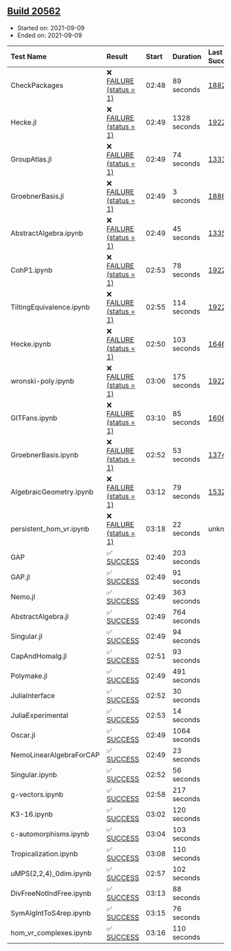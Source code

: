 ## [Build 20562](https://oscarci.mathematik.uni-kl.de/job/oscar/20562/)

* Started on: 2021-09-09
* Ended on: 2021-09-09

| Test Name    | Result | Start | Duration | Last Success | First Failure |
|:-------------|:-------|:------|:---------|:-------------|:--------------|
| CheckPackages | ❌ [FAILURE (status = 1)](https://oscarci.mathematik.uni-kl.de/job/oscar/20562/artifact/logs/build-20562/CheckPackages.log) | 02:48 | 89 seconds | [18822](https://oscarci.mathematik.uni-kl.de/job/oscar/18822/) | [18823](https://oscarci.mathematik.uni-kl.de/job/oscar/18823/) |
| Hecke.jl | ❌ [FAILURE (status = 1)](https://oscarci.mathematik.uni-kl.de/job/oscar/20562/artifact/logs/build-20562/Hecke.jl.log) | 02:49 | 1328 seconds | [19222](https://oscarci.mathematik.uni-kl.de/job/oscar/19222/) | [20152](https://oscarci.mathematik.uni-kl.de/job/oscar/20152/) |
| GroupAtlas.jl | ❌ [FAILURE (status = 1)](https://oscarci.mathematik.uni-kl.de/job/oscar/20562/artifact/logs/build-20562/GroupAtlas.jl.log) | 02:49 | 74 seconds | [13311](https://oscarci.mathematik.uni-kl.de/job/oscar/13311/) | [13312](https://oscarci.mathematik.uni-kl.de/job/oscar/13312/) |
| GroebnerBasis.jl | ❌ [FAILURE (status = 1)](https://oscarci.mathematik.uni-kl.de/job/oscar/20562/artifact/logs/build-20562/GroebnerBasis.jl.log) | 02:49 | 3 seconds | [18864](https://oscarci.mathematik.uni-kl.de/job/oscar/18864/) | [18865](https://oscarci.mathematik.uni-kl.de/job/oscar/18865/) |
| AbstractAlgebra.ipynb | ❌ [FAILURE (status = 1)](https://oscarci.mathematik.uni-kl.de/job/oscar/20562/artifact/logs/build-20562/AbstractAlgebra.ipynb.log) | 02:49 | 45 seconds | [13355](https://oscarci.mathematik.uni-kl.de/job/oscar/13355/) | [13356](https://oscarci.mathematik.uni-kl.de/job/oscar/13356/) |
| CohP1.ipynb | ❌ [FAILURE (status = 1)](https://oscarci.mathematik.uni-kl.de/job/oscar/20562/artifact/logs/build-20562/CohP1.ipynb.log) | 02:53 | 78 seconds | [19222](https://oscarci.mathematik.uni-kl.de/job/oscar/19222/) | [20152](https://oscarci.mathematik.uni-kl.de/job/oscar/20152/) |
| TiltingEquivalence.ipynb | ❌ [FAILURE (status = 1)](https://oscarci.mathematik.uni-kl.de/job/oscar/20562/artifact/logs/build-20562/TiltingEquivalence.ipynb.log) | 02:55 | 114 seconds | [19222](https://oscarci.mathematik.uni-kl.de/job/oscar/19222/) | [20152](https://oscarci.mathematik.uni-kl.de/job/oscar/20152/) |
| Hecke.ipynb | ❌ [FAILURE (status = 1)](https://oscarci.mathematik.uni-kl.de/job/oscar/20562/artifact/logs/build-20562/Hecke.ipynb.log) | 02:50 | 103 seconds | [16463](https://oscarci.mathematik.uni-kl.de/job/oscar/16463/) | [16464](https://oscarci.mathematik.uni-kl.de/job/oscar/16464/) |
| wronski-poly.ipynb | ❌ [FAILURE (status = 1)](https://oscarci.mathematik.uni-kl.de/job/oscar/20562/artifact/logs/build-20562/wronski-poly.ipynb.log) | 03:06 | 175 seconds | [19222](https://oscarci.mathematik.uni-kl.de/job/oscar/19222/) | [20152](https://oscarci.mathematik.uni-kl.de/job/oscar/20152/) |
| GITFans.ipynb | ❌ [FAILURE (status = 1)](https://oscarci.mathematik.uni-kl.de/job/oscar/20562/artifact/logs/build-20562/GITFans.ipynb.log) | 03:10 | 85 seconds | [16068](https://oscarci.mathematik.uni-kl.de/job/oscar/16068/) | [16069](https://oscarci.mathematik.uni-kl.de/job/oscar/16069/) |
| GroebnerBasis.ipynb | ❌ [FAILURE (status = 1)](https://oscarci.mathematik.uni-kl.de/job/oscar/20562/artifact/logs/build-20562/GroebnerBasis.ipynb.log) | 02:52 | 53 seconds | [13748](https://oscarci.mathematik.uni-kl.de/job/oscar/13748/) | [13749](https://oscarci.mathematik.uni-kl.de/job/oscar/13749/) |
| AlgebraicGeometry.ipynb | ❌ [FAILURE (status = 1)](https://oscarci.mathematik.uni-kl.de/job/oscar/20562/artifact/logs/build-20562/AlgebraicGeometry.ipynb.log) | 03:12 | 79 seconds | [15322](https://oscarci.mathematik.uni-kl.de/job/oscar/15322/) | [15323](https://oscarci.mathematik.uni-kl.de/job/oscar/15323/) |
| persistent_hom_vr.ipynb | ❌ [FAILURE (status = 1)](https://oscarci.mathematik.uni-kl.de/job/oscar/20562/artifact/logs/build-20562/persistent_hom_vr.ipynb.log) | 03:18 | 22 seconds | unknown | unknown |
| GAP | ✅ [SUCCESS](https://oscarci.mathematik.uni-kl.de/job/oscar/20562/artifact/logs/build-20562/GAP.log) | 02:49 | 203 seconds |  |  |
| GAP.jl | ✅ [SUCCESS](https://oscarci.mathematik.uni-kl.de/job/oscar/20562/artifact/logs/build-20562/GAP.jl.log) | 02:49 | 91 seconds |  |  |
| Nemo.jl | ✅ [SUCCESS](https://oscarci.mathematik.uni-kl.de/job/oscar/20562/artifact/logs/build-20562/Nemo.jl.log) | 02:49 | 363 seconds |  |  |
| AbstractAlgebra.jl | ✅ [SUCCESS](https://oscarci.mathematik.uni-kl.de/job/oscar/20562/artifact/logs/build-20562/AbstractAlgebra.jl.log) | 02:49 | 764 seconds |  |  |
| Singular.jl | ✅ [SUCCESS](https://oscarci.mathematik.uni-kl.de/job/oscar/20562/artifact/logs/build-20562/Singular.jl.log) | 02:49 | 94 seconds |  |  |
| CapAndHomalg.jl | ✅ [SUCCESS](https://oscarci.mathematik.uni-kl.de/job/oscar/20562/artifact/logs/build-20562/CapAndHomalg.jl.log) | 02:51 | 93 seconds |  |  |
| Polymake.jl | ✅ [SUCCESS](https://oscarci.mathematik.uni-kl.de/job/oscar/20562/artifact/logs/build-20562/Polymake.jl.log) | 02:49 | 491 seconds |  |  |
| JuliaInterface | ✅ [SUCCESS](https://oscarci.mathematik.uni-kl.de/job/oscar/20562/artifact/logs/build-20562/JuliaInterface.log) | 02:52 | 30 seconds |  |  |
| JuliaExperimental | ✅ [SUCCESS](https://oscarci.mathematik.uni-kl.de/job/oscar/20562/artifact/logs/build-20562/JuliaExperimental.log) | 02:53 | 14 seconds |  |  |
| Oscar.jl | ✅ [SUCCESS](https://oscarci.mathematik.uni-kl.de/job/oscar/20562/artifact/logs/build-20562/Oscar.jl.log) | 02:49 | 1064 seconds |  |  |
| NemoLinearAlgebraForCAP | ✅ [SUCCESS](https://oscarci.mathematik.uni-kl.de/job/oscar/20562/artifact/logs/build-20562/NemoLinearAlgebraForCAP.log) | 02:49 | 23 seconds |  |  |
| Singular.ipynb | ✅ [SUCCESS](https://oscarci.mathematik.uni-kl.de/job/oscar/20562/artifact/logs/build-20562/Singular.ipynb.log) | 02:52 | 56 seconds |  |  |
| g-vectors.ipynb | ✅ [SUCCESS](https://oscarci.mathematik.uni-kl.de/job/oscar/20562/artifact/logs/build-20562/g-vectors.ipynb.log) | 02:58 | 217 seconds |  |  |
| K3-16.ipynb | ✅ [SUCCESS](https://oscarci.mathematik.uni-kl.de/job/oscar/20562/artifact/logs/build-20562/K3-16.ipynb.log) | 03:02 | 120 seconds |  |  |
| c-automorphisms.ipynb | ✅ [SUCCESS](https://oscarci.mathematik.uni-kl.de/job/oscar/20562/artifact/logs/build-20562/c-automorphisms.ipynb.log) | 03:04 | 103 seconds |  |  |
| Tropicalization.ipynb | ✅ [SUCCESS](https://oscarci.mathematik.uni-kl.de/job/oscar/20562/artifact/logs/build-20562/Tropicalization.ipynb.log) | 03:08 | 110 seconds |  |  |
| uMPS(2,2,4)_0dim.ipynb | ✅ [SUCCESS](https://oscarci.mathematik.uni-kl.de/job/oscar/20562/artifact/logs/build-20562/uMPS-2-2-4-_0dim.ipynb.log) | 02:57 | 102 seconds |  |  |
| DivFreeNotIndFree.ipynb | ✅ [SUCCESS](https://oscarci.mathematik.uni-kl.de/job/oscar/20562/artifact/logs/build-20562/DivFreeNotIndFree.ipynb.log) | 03:13 | 88 seconds |  |  |
| SymAlgIntToS4rep.ipynb | ✅ [SUCCESS](https://oscarci.mathematik.uni-kl.de/job/oscar/20562/artifact/logs/build-20562/SymAlgIntToS4rep.ipynb.log) | 03:15 | 76 seconds |  |  |
| hom_vr_complexes.ipynb | ✅ [SUCCESS](https://oscarci.mathematik.uni-kl.de/job/oscar/20562/artifact/logs/build-20562/hom_vr_complexes.ipynb.log) | 03:16 | 110 seconds |  |  |
